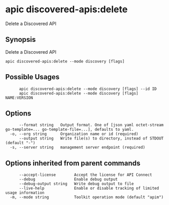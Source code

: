 # apic discovered-apis:delete

Delete a Discovered API

## Synopsis

Delete a Discovered API

```
apic discovered-apis:delete --mode discovery [flags]
```

## Possible Usages

```
      apic discovered-apis:delete --mode discovery [flags] --id ID
      apic discovered-apis:delete --mode discovery [flags] NAME:VERSION
```

## Options

```
      --format string   Output format. One of [json yaml octet-stream go-template=... go-template-file=...], defaults to yaml.
  -o, --org string      Organization name or id (required)
      --output string   Write file(s) to directory, instead of STDOUT (default "-")
  -s, --server string   management server endpoint (required)
```

## Options inherited from parent commands

```
      --accept-license        Accept the license for API Connect
      --debug                 Enable debug output
      --debug-output string   Write debug output to file
      --live-help             Enable or disable tracking of limited usage information
  -m, --mode string           Toolkit operation mode (default "apim")
```
